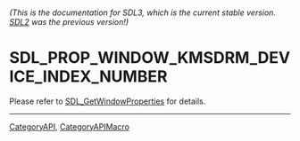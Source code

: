 ###### (This is the documentation for SDL3, which is the current stable version. [SDL2](https://wiki.libsdl.org/SDL2/) was the previous version!)
# SDL_PROP_WINDOW_KMSDRM_DEVICE_INDEX_NUMBER

Please refer to [SDL_GetWindowProperties](SDL_GetWindowProperties) for details.

----
[CategoryAPI](CategoryAPI), [CategoryAPIMacro](CategoryAPIMacro)

